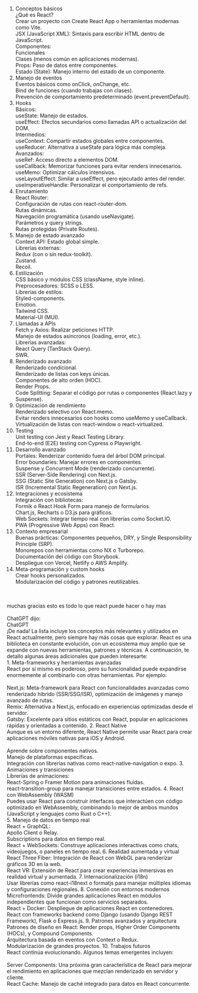 1. Conceptos básicos<br>
    ¿Qué es React? <br>
    Crear un proyecto con Create React App o herramientas modernas como Vite.<br>
    JSX (JavaScript XML): Sintaxis para escribir HTML dentro de JavaScript.<br>
    Componentes:<br>
    Funcionales<br>
    Clases (menos común en aplicaciones modernas).<br>
    Props: Paso de datos entre componentes.<br>
    Estado (State): Manejo interno del estado de un componente.<br>
2. Manejo de eventos<br>
    Eventos básicos como onClick, onChange, etc.<br>
    Bind de funciones (cuando trabajas con clases).<br>
    Prevención de comportamiento predeterminado (event.preventDefault).<br>
3. Hooks<br>
    Básicos:<br>
    useState: Manejo de estados.<br>
    useEffect: Efectos secundarios como llamadas API o actualización del DOM.<br>
    Intermedios:<br>
    useContext: Compartir estados globales entre componentes.<br>
    useReducer: Alternativa a useState para lógica más compleja.<br>
    Avanzados:<br>
    useRef: Acceso directo a elementos DOM.<br>
    useCallback: Memorizar funciones para evitar renders innecesarios.<br>
    useMemo: Optimizar cálculos intensivos.<br>
    useLayoutEffect: Similar a useEffect, pero ejecutado antes del render.<br>
    useImperativeHandle: Personalizar el comportamiento de refs.<br>
4. Enrutamiento<br>
    React Router:<br>
    Configuración de rutas con react-router-dom.<br>
    Rutas dinámicas.<br>
    Navegación programática (usando useNavigate).<br>
    Parámetros y query strings.<br>
    Rutas protegidas (Private Routes).<br>
5. Manejo de estado avanzado<br>
    Context API: Estado global simple.<br>
    Librerías externas:<br>
    Redux (con o sin redux-toolkit).<br>
    Zustand.<br>
    Recoil.<br>
6. Estilización<br>
    CSS básico y módulos CSS (className, style inline).<br>
    Preprocesadores: SCSS o LESS.<br>
    Librerías de estilos:<br>
    Styled-components.<br>
    Emotion.<br>
    Tailwind CSS.<br>
    Material-UI (MUI).<br>
7. Llamadas a APIs<br>
    Fetch y Axios: Realizar peticiones HTTP.<br>
    Manejo de estados asíncronos (loading, error, etc.).<br>
    Librerías avanzadas:<br>
    React Query (TanStack Query).<br>
    SWR.<br>
8. Renderizado avanzado<br>
    Renderizado condicional.<br>
    Renderizado de listas con keys únicas.<br>
    Componentes de alto orden (HOC).<br>
    Render Props.<br>
    Code Splitting: Separar el código por rutas o componentes (React.lazy y Suspense).<br>
9. Optimización de rendimiento<br>
    Renderizado selectivo con React.memo.<br>
    Evitar renders innecesarios con hooks como useMemo y useCallback.<br>
    Virtualización de listas con react-window o react-virtualized.<br>
10. Testing<br>
    Unit testing con Jest y React Testing Library.<br>
    End-to-end (E2E) testing con Cypress o Playwright.<br>
11. Desarrollo avanzado<br>
    Portales: Renderizar contenido fuera del árbol DOM principal.<br>
    Error boundaries: Manejar errores en componentes.<br>
    Suspense y Concurrent Mode (renderizado concurrente).<br>
    SSR (Server-Side Rendering) con Next.js.<br>
    SSG (Static Site Generation) con Next.js o Gatsby.<br>
    ISR (Incremental Static Regeneration) con Next.js.<br>
12. Integraciones y ecosistema<br>
    Integración con bibliotecas:<br>
    Formik o React Hook Form para manejo de formularios.<br>
    Chart.js, Recharts o D3.js para gráficos.<br>
    Web Sockets: Integrar tiempo real con librerías como Socket.IO.<br>
    PWA (Progressive Web Apps) con React.<br>
13. Contexto empresarial<br>
    Buenas prácticas: Componentes pequeños, DRY, y Single Responsibility Principle (SRP).<br>
    Monorepos con herramientas como NX o Turborepo.<br>
    Documentación del código con Storybook.<br>
    Despliegue con Vercel, Netlify o AWS Amplify.<br>
14. Meta-programación y custom hooks<br>
    Crear hooks personalizados.<br>
    Modularización del código y patrones reutilizables.<br>


<br> 
<br> muchas gracias esto es todo lo que react puede hacer o hay mas
<br> 
<br> ChatGPT dijo:
<br> ChatGPT
<br> ¡De nada! La lista incluye los conceptos más relevantes y utilizados en React actualmente, pero siempre hay más cosas que explorar. React es una biblioteca en constante evolución, con un ecosistema muy amplio que se expande con nuevas herramientas, patrones y técnicas. A continuación, te detallo algunas áreas adicionales que pueden interesarte:
<br> 
1. Meta-frameworks y herramientas avanzadas
        <br> React por sí mismo es poderoso, pero su funcionalidad puede expandirse enormemente al combinarlo con otras herramientas. Por ejemplo:
        <br> 
        <br> Next.js: Meta-framework para React con funcionalidades avanzadas como renderizado híbrido (SSR/SSG/ISR), optimización de imágenes y manejo avanzado de rutas.
        <br> Remix: Alternativa a Next.js, enfocado en experiencias optimizadas desde el servidor.
        <br> Gatsby: Excelente para sitios estáticos con React, popular en aplicaciones rápidas y orientadas a contenido.
2. React Native
        <br> Aunque es un entorno diferente, React Native permite usar React para crear aplicaciones móviles nativas para iOS y Android.
        <br> 
        <br> Aprende sobre componentes nativos.
        <br> Manejo de plataformas específicas.
        <br> Integración con librerías nativas como react-native-navigation o expo.
3. Animaciones y transiciones
        <br> Librerías de animaciones:
        <br> React-Spring o Framer Motion para animaciones fluidas.
        <br> react-transition-group para manejar transiciones entre estados.
 4. React con WebAssembly (WASM)
        <br> Puedes usar React para construir interfaces que interactúen con código optimizado en WebAssembly, combinando lo mejor de ambos mundos (JavaScript y lenguajes como Rust o C++).
        <br> 
 5. Manejo de datos en tiempo real
        <br> React + GraphQL:
        <br> Apollo Client o Relay.
        <br> Subscriptions para datos en tiempo real.
        <br> React + WebSockets: Construye aplicaciones interactivas como chats, videojuegos, o paneles en tiempo real.
 6. Realidad aumentada y virtual
        <br> React Three Fiber: Integración de React con WebGL para renderizar gráficos 3D en la web.
        <br> React VR: Extensión de React para crear experiencias inmersivas en realidad virtual y aumentada.
 7. Internacionalización (i18n)
        <br> Usar librerías como react-i18next o formatjs para manejar múltiples idiomas y configuraciones regionales.
 8. Conexión con entornos modernos
        <br> Microfrontends: Divide grandes aplicaciones React en módulos independientes que funcionan como servicios separados.
        <br> React + Docker: Despliegue de aplicaciones React en contenedores.
        <br> React con frameworks backend como Django (usando Django REST Framework), Flask o Express.js.
 9. Patrones avanzados y arquitectura
        <br> Patrones de diseño en React: Render props, Higher Order Components (HOCs), y Compound Components.
        <br> Arquitectura basada en eventos con Context o Redux.
        <br> Modularización de grandes proyectos.
 10. Trabajos futuros
        <br> React continúa evolucionando. Algunos temas emergentes incluyen:
        <br> 
        <br> Server Components: Una próxima gran característica de React para mejorar el rendimiento en aplicaciones que mezclan renderizado en servidor y cliente.
        <br> React Cache: Manejo de caché integrado para datos en React concurrente.
<br> 
<br> 
